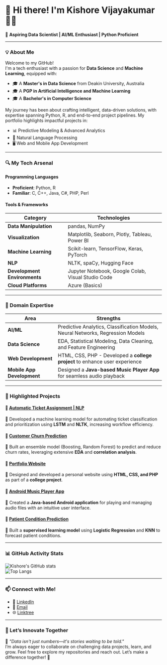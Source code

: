 # 👋 Hi there! I'm Kishore Vijayakumar 👨‍💻  

🚀 **Aspiring Data Scientist | AI/ML Enthusiast | Python Proficient**

---

### 💡 About Me  

Welcome to my GitHub!  
I'm a tech enthusiast with a passion for **Data Science** and **Machine Learning**, equipped with:  
- 🎓 A **Master's in Data Science** from Deakin University, Australia  
- 🎓 A **PGP in Artificial Intelligence and Machine Learning**  
- 🎓 A **Bachelor's in Computer Science**  

My journey has been about crafting intelligent, data-driven solutions, with expertise spanning Python, R, and end-to-end project pipelines. My portfolio highlights impactful projects in:  
- 📊 Predictive Modeling & Advanced Analytics  
- 🧠 Natural Language Processing  
- 🖥️ Web and Mobile App Development  

---

### 🔍 My Tech Arsenal  

#### **Programming Languages**  
- **Proficient**: Python, R  
- **Familiar**: C, C++, Java, C#, PHP, Perl  

#### **Tools & Frameworks**  
| **Category**             | **Technologies**                                                                          |
|---------------------------|------------------------------------------------------------------------------------------|
| **Data Manipulation**     | pandas, NumPy                                                                            |
| **Visualization**         | Matplotlib, Seaborn, Plotly, Tableau, Power BI                                           |
| **Machine Learning**      | Scikit-learn, TensorFlow, Keras, PyTorch                                                 |
| **NLP**                   | NLTK, spaCy, Hugging Face                                                               |
| **Development Environments** | Jupyter Notebook, Google Colab, Visual Studio Code                                      |
| **Cloud Platforms**       | Azure (Basics)                                                                          |

---

### 📂 Domain Expertise  

| **Area**                  | **Strengths**                                                                            |
|---------------------------|------------------------------------------------------------------------------------------|
| **AI/ML**                 | Predictive Analytics, Classification Models, Neural Networks, Regression Models          |
| **Data Science**          | EDA, Statistical Modeling, Data Cleaning, and Feature Engineering                        |
| **Web Development**       | HTML, CSS, PHP - Developed a **college project** to enhance user experience              |
| **Mobile App Development**| Designed a **Java-based Music Player App** for seamless audio playback                   |

---

### 📂 Highlighted Projects  

#### 🔗 [Automatic Ticket Assignment | NLP](https://github.com/username/automatic-ticket-assignment)  
🎯 Developed a machine learning model for automating ticket classification and prioritization using **LSTM** and **NLTK**, increasing workflow efficiency.  

#### 🔗 [Customer Churn Prediction](https://github.com/username/customer-churn-prediction)  
🎯 Built an ensemble model (Boosting, Random Forest) to predict and reduce churn rates, leveraging extensive **EDA** and **correlation analysis**.  

#### 🔗 [Portfolio Website](https://github.com/username/portfolio-website)  
🎯 Designed and developed a personal website using **HTML, CSS, and PHP** as part of a **college project**.  

#### 🔗 [Android Music Player App](https://github.com/username/android-music-player-app)  
🎯 Created a **Java-based Android application** for playing and managing audio files with an intuitive user interface.  

#### 🔗 [Patient Condition Prediction](https://github.com/username/patient-condition-prediction)  
🎯 Built a **supervised learning model** using **Logistic Regression** and **KNN** to forecast patient conditions.  

---

### 📊 GitHub Activity Stats  

![Kishore's GitHub stats](https://github-readme-stats.vercel.app/api?username=your-username&show_icons=true&theme=radical)  
![Top Langs](https://github-readme-stats.vercel.app/api/top-langs/?username=your-username&layout=compact&theme=radical)  

---

### 📫 Connect with Me!  

- 💼 [LinkedIn](https://linkedin.com/in/kishore-vijayakumar)  
- 📧 [Email](mailto:kishorev.primary@gmail.com)  
- 🌐 [Linktree](https://linktr.ee/your-linktree)  

---

### 🌟 Let’s Innovate Together  

💬 _"Data isn't just numbers—it's stories waiting to be told."_  
I’m always eager to collaborate on challenging data projects, learn, and grow. Feel free to explore my repositories and reach out. Let’s make a difference together! 🚀  
